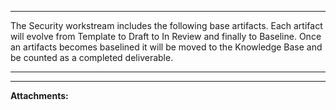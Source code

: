 * * *

The Security workstream includes the following base artifacts. Each artifact will evolve from Template to Draft to In Review and finally to Baseline. Once an artifacts becomes baselined it will be moved to the Knowledge Base and be counted as a completed deliverable.

* * *

* * *

 **Attachments:** 

